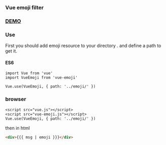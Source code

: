 ### Vue emoji filter

### [DEMO](https://agileago.github.io/vue-emoji/demo/)

### Use

First you should add emoji resource to your directory . and define a path to get it.

#### ES6

```
import Vue from 'vue'
import VueEmoji from 'vue-emoji'

Vue.use(VueEmoji, { path: '../emoji/' })
```

### browser

```
<script src="vue.js"></script>
<script src="vue-emoji.js"></script>
Vue.use(VueEmoji, { path: '../emoji/' })
```

then in html

```html
<div>{{{ msg | emoji }}}</div>
```